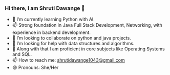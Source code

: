 ### Hi there, I am Shruti Dawange 👋


- 🌱 I’m currently learning Python with AI.
- 📫 Strong foundation in Java Full Stack Development, Networking, with experience in backend development.
- 👯 I’m looking to collaborate on python and java projects.
- 🤔 I’m looking for help with data structures and algorithms.
- 🌱 Along with that I am proficient in core subjects like Operating Systems and SQL.
- 📫 How to reach me: shrutidawange1043@gmail.com
- 😄 Pronouns: She/Her
